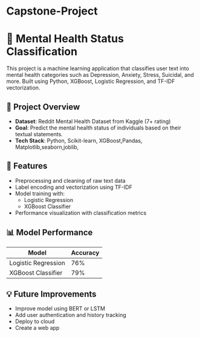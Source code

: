 # Capstone-Project

# 🧠 Mental Health Status Classification

This project is a machine learning application that classifies user text into mental health categories such as Depression, Anxiety, Stress, Suicidal, and more. Built using Python, XGBoost, Logistic Regression, and TF-IDF vectorization.

## 🚀 Project Overview

- **Dataset**: Reddit Mental Health Dataset from Kaggle (7+ rating)
- **Goal**: Predict the mental health status of individuals based on their textual statements.
- **Tech Stack**: Python, Scikit-learn, XGBoost,Pandas, Matplotlib,seaborn,joblib,

## 🧰 Features

- Preprocessing and cleaning of raw text data
- Label encoding and vectorization using TF-IDF
- Model training with:
  - Logistic Regression
  - XGBoost Classifier
- Performance visualization with classification metrics


## 📊 Model Performance

| Model              | Accuracy |
|-------------------|----------|
| Logistic Regression | 76%     |
| XGBoost Classifier | 79%     |


## 💡 Future Improvements

- Improve model using BERT or LSTM
- Add user authentication and history tracking
- Deploy to cloud
- Create a web app




